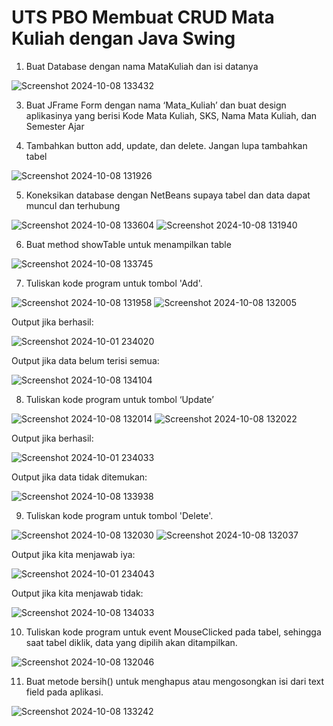 # UTS PBO Membuat CRUD Mata Kuliah dengan Java Swing 

1. Buat Database dengan nama MataKuliah dan isi datanya
   
![Screenshot 2024-10-08 133432](https://github.com/user-attachments/assets/ec7fe8c2-9723-4352-8930-2eb0311ac86c)
   
3.	Buat JFrame Form dengan nama ‘Mata_Kuliah’ dan buat design aplikasinya yang berisi Kode Mata Kuliah, SKS, Nama Mata Kuliah, dan Semester Ajar

4.	Tambahkan button add, update, dan delete. Jangan lupa tambahkan tabel
   
![Screenshot 2024-10-08 131926](https://github.com/user-attachments/assets/8c8dbb4d-1d06-4121-a31a-d57832f3d2ec)

5. Koneksikan database dengan NetBeans supaya tabel dan data dapat muncul dan terhubung

![Screenshot 2024-10-08 133604](https://github.com/user-attachments/assets/72501995-5546-44c4-b886-7526597c8932)
![Screenshot 2024-10-08 131940](https://github.com/user-attachments/assets/d4624b46-4100-4f14-ad5d-a7e3b5764f72)

6.	Buat method showTable untuk menampilkan table
   
![Screenshot 2024-10-08 133745](https://github.com/user-attachments/assets/69340747-160b-4c90-aeb7-f286da0ad15f)

7.	Tuliskan kode program untuk tombol 'Add'.
   
![Screenshot 2024-10-08 131958](https://github.com/user-attachments/assets/3b1c8ddf-3ab5-4dcd-a07f-758d8f0e5326)
![Screenshot 2024-10-08 132005](https://github.com/user-attachments/assets/0c49c3e2-ac99-42b8-839a-45f21bed080b)

Output jika berhasil:

![Screenshot 2024-10-01 234020](https://github.com/user-attachments/assets/bd275554-fb96-4145-8f8e-f175c26b313c)

Output jika data belum terisi semua:

![Screenshot 2024-10-08 134104](https://github.com/user-attachments/assets/cda8ced1-dc74-44f3-adf9-1cab5f561c8a)


8.	Tuliskan kode program untuk tombol ‘Update’
   
![Screenshot 2024-10-08 132014](https://github.com/user-attachments/assets/0a7e408e-4660-4a19-b51d-ce7d7814685c)
![Screenshot 2024-10-08 132022](https://github.com/user-attachments/assets/7da2c99b-f1c2-45a4-bfc1-44fd0e804283)
 
Output jika berhasil:

![Screenshot 2024-10-01 234033](https://github.com/user-attachments/assets/57fd50e9-7109-4e4f-89fb-22ca26093f8e)

Output jika data tidak ditemukan:

![Screenshot 2024-10-08 133938](https://github.com/user-attachments/assets/d4bc92aa-83e6-4e64-a306-b7f2f0041e65)

9.	Tuliskan kode program untuk tombol 'Delete'.
    
![Screenshot 2024-10-08 132030](https://github.com/user-attachments/assets/248f5394-4117-4f33-8916-247a0a78e8e5)
![Screenshot 2024-10-08 132037](https://github.com/user-attachments/assets/9eb00d61-86f0-42f8-95a4-582a1483b467)
 
Output jika kita menjawab iya:

![Screenshot 2024-10-01 234043](https://github.com/user-attachments/assets/3422cebd-614d-49f0-9c8d-f288f8730a1f)

Output jika kita menjawab tidak:

![Screenshot 2024-10-08 134033](https://github.com/user-attachments/assets/b1d95a41-f8c0-49cb-9da4-957c28222c6b)

10.	Tuliskan kode program untuk event MouseClicked pada tabel, sehingga saat tabel diklik, data yang dipilih akan ditampilkan.
    
![Screenshot 2024-10-08 132046](https://github.com/user-attachments/assets/276c5bd8-ee20-435f-973a-b531e999072c)

11. Buat metode bersih() untuk menghapus atau mengosongkan isi dari text field pada aplikasi.
    
![Screenshot 2024-10-08 133242](https://github.com/user-attachments/assets/6459b844-9715-44ce-8485-2a4168ada2ba)

 
